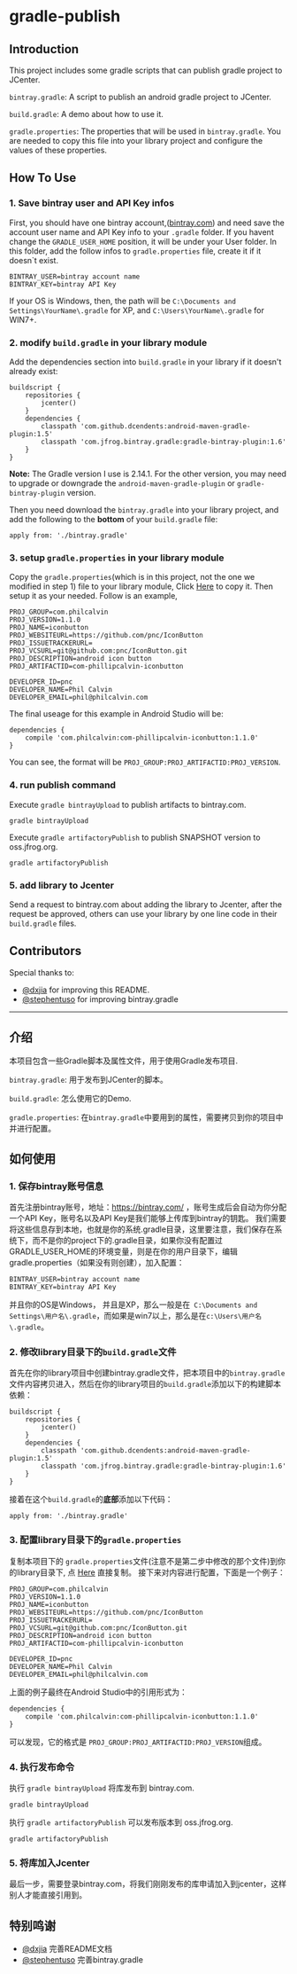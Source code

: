 # gradle-publish

## Introduction
This project includes some gradle scripts that can publish gradle project to JCenter.

`bintray.gradle`: A script to publish an android gradle project to JCenter.

`build.gradle`: A demo about how to use it.

`gradle.properties`: The properties that will be used in `bintray.gradle`. You are needed to copy this file into your library project and configure the values of these properties.

## How To Use
### 1. Save bintray user and API Key infos
First, you should have one bintray account,([bintray.com](https://bintray.com/)) and need save the account user name and API Key info to your `.gradle` folder. If you havent change the `GRADLE_USER_HOME` position, it will be under your User folder. In this folder, add the follow infos to `gradle.properties` file, create it if it doesn`t exist.
```
BINTRAY_USER=bintray account name
BINTRAY_KEY=bintray API Key
```
If your OS is Windows, then, the path will be `C:\Documents and Settings\YourName\.gradle` for XP, and `C:\Users\YourName\.gradle` for WIN7+.
### 2. modify `build.gradle` in your library module
Add the dependencies section into `build.gradle` in your library if it doesn't already exist:
```
buildscript {
    repositories {
        jcenter()
    }
    dependencies {
        classpath 'com.github.dcendents:android-maven-gradle-plugin:1.5'
        classpath 'com.jfrog.bintray.gradle:gradle-bintray-plugin:1.6'
    }
}

```

**Note:** The Gradle version I use is 2.14.1. For the other version, you may need to upgrade or downgrade the `android-maven-gradle-plugin` or `gradle-bintray-plugin` version.

Then you need download the `bintray.gradle` into your library project, and add the following to the **bottom** of your `build.gradle` file:

    apply from: './bintray.gradle'

### 3. setup `gradle.properties` in your library module
Copy the `gradle.properties`(which is in this project, not the one we modified in step 1) file to your library module, Click [Here](https://github.com/msdx/gradle-publish/blob/master/gradle.properties) to copy it.
Then setup it as your needed. Follow is an example,
```
PROJ_GROUP=com.philcalvin
PROJ_VERSION=1.1.0
PROJ_NAME=iconbutton
PROJ_WEBSITEURL=https://github.com/pnc/IconButton
PROJ_ISSUETRACKERURL=
PROJ_VCSURL=git@github.com:pnc/IconButton.git
PROJ_DESCRIPTION=android icon button
PROJ_ARTIFACTID=com-phillipcalvin-iconbutton

DEVELOPER_ID=pnc
DEVELOPER_NAME=Phil Calvin
DEVELOPER_EMAIL=phil@philcalvin.com
```
The final useage for this example in Android Studio will be:
```
dependencies {
    compile 'com.philcalvin:com-phillipcalvin-iconbutton:1.1.0'
}
```
You can see, the format will be `PROJ_GROUP:PROJ_ARTIFACTID:PROJ_VERSION`.
### 4. run publish command
Execute `gradle bintrayUpload` to publish artifacts to bintray.com.
```
gradle bintrayUpload
```

Execute `gradle artifactoryPublish` to publish SNAPSHOT version to oss.jfrog.org.
```
gradle artifactoryPublish
```
### 5. add library to Jcenter
Send a request to bintray.com about adding the library to Jcenter, after the request be approved, others can use your library by one line code in their `build.gradle` files.

## Contributors

Special thanks to:

* [@dxjia](https://github.com/dxjia) for improving this README.
* [@stephentuso](https://github.com/stephentuso) for improving bintray.gradle

---

## 介绍
本项目包含一些Gradle脚本及属性文件，用于使用Gradle发布项目.

`bintray.gradle`: 用于发布到JCenter的脚本。

`build.gradle`: 怎么使用它的Demo.

`gradle.properties`: 在`bintray.gradle`中要用到的属性，需要拷贝到你的项目中并进行配置。

## 如何使用
### 1. 保存bintray账号信息
首先注册bintray账号，地址：https://bintray.com/ ，账号生成后会自动为你分配一个API Key，账号名以及API Key是我们能够上传库到bintray的钥匙。 
我们需要将这些信息存到本地，也就是你的系统.gradle目录，这里要注意，我们保存在系统下，而不是你的project下的.gradle目录，如果你没有配置过GRADLE_USER_HOME的环境变量，则是在你的用户目录下，编辑gradle.properties（如果没有则创建），加入配置：
```
BINTRAY_USER=bintray account name
BINTRAY_KEY=bintray API Key
```
并且你的OS是Windows， 并且是XP，那么一般是在` C:\Documents and Settings\用户名\.gradle`，而如果是win7以上，那么是在`c:\Users\用户名\.gradle`。

### 2. 修改library目录下的`build.gradle`文件
首先在你的library项目中创建bintray.gradle文件，把本项目中的`bintray.gradle`文件内容拷贝进入，然后在你的library项目的`build.gradle`添加以下的构建脚本依赖：
```
buildscript {
    repositories {
        jcenter()
    }
    dependencies {
        classpath 'com.github.dcendents:android-maven-gradle-plugin:1.5'
        classpath 'com.jfrog.bintray.gradle:gradle-bintray-plugin:1.6'
    }
}
```

接着在这个`build.gradle`的**底部**添加以下代码：

    apply from: './bintray.gradle'

### 3. 配置library目录下的`gradle.properties`
复制本项目下的 `gradle.properties`文件(注意不是第二步中修改的那个文件)到你的library目录下, 点 [Here](https://github.com/msdx/gradle-publish/blob/master/gradle.properties) 直接复制。
接下来对内容进行配置，下面是一个例子：
```
PROJ_GROUP=com.philcalvin
PROJ_VERSION=1.1.0
PROJ_NAME=iconbutton
PROJ_WEBSITEURL=https://github.com/pnc/IconButton
PROJ_ISSUETRACKERURL=
PROJ_VCSURL=git@github.com:pnc/IconButton.git
PROJ_DESCRIPTION=android icon button
PROJ_ARTIFACTID=com-phillipcalvin-iconbutton

DEVELOPER_ID=pnc
DEVELOPER_NAME=Phil Calvin
DEVELOPER_EMAIL=phil@philcalvin.com
```
上面的例子最终在Android Studio中的引用形式为：
```
dependencies {
    compile 'com.philcalvin:com-phillipcalvin-iconbutton:1.1.0'
}
```
可以发现，它的格式是 `PROJ_GROUP:PROJ_ARTIFACTID:PROJ_VERSION`组成。
### 4. 执行发布命令
执行 `gradle bintrayUpload` 将库发布到 bintray.com.
```
gradle bintrayUpload
```
执行 `gradle artifactoryPublish` 可以发布版本到 oss.jfrog.org.
```
gradle artifactoryPublish
```
### 5. 将库加入Jcenter
最后一步，需要登录bintray.com，将我们刚刚发布的库申请加入到jcenter，这样别人才能直接引用到。

## 特别鸣谢

* [@dxjia](https://github.com/dxjia) 完善README文档
* [@stephentuso](https://github.com/stephentuso) 完善bintray.gradle
